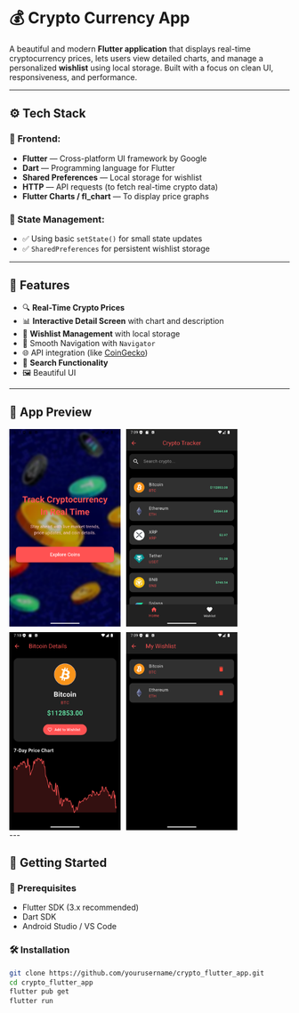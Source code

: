 # 💰 Crypto Currency App

A beautiful and modern **Flutter application** that displays real-time cryptocurrency prices, lets users view detailed charts, and manage a personalized **wishlist** using local storage. Built with a focus on clean UI, responsiveness, and performance.

---


## ⚙️ Tech Stack

### 🚀 **Frontend:**
- **Flutter** — Cross-platform UI framework by Google
- **Dart** — Programming language for Flutter
- **Shared Preferences** — Local storage for wishlist
- **HTTP** — API requests (to fetch real-time crypto data)
- **Flutter Charts / fl_chart** — To display price graphs

### 🧠 State Management:
- ✅ Using basic `setState()` for small state updates
- ✅ `SharedPreferences` for persistent wishlist storage  

---

## 🧩 Features

- 🔍 **Real-Time Crypto Prices**
- 📊 **Interactive Detail Screen** with chart and description
- 💙 **Wishlist Management** with local storage
- 🧭 Smooth Navigation with `Navigator`
- 🌐 API integration (like [CoinGecko](https://www.coingecko.com/en/api))
- 🔎 **Search Functionality**
- 🖼️ Beautiful UI 
---
## 📱 App Preview

<div style="display: flex; flex-wrap: wrap; gap: 10px;">
  <img src="assets/images/onbording.png" width="200" />
  <img src="assets/images/coinlist.png" width="200" />
  <img src="assets/images/detail.png" width="200" />
  <img src="assets/images/wishlist.png" width="200" />
</div>
---

## 🚀 Getting Started

### 🔧 Prerequisites

- Flutter SDK (3.x recommended)
- Dart SDK
- Android Studio / VS Code

### 🛠️ Installation

```bash
git clone https://github.com/yourusername/crypto_flutter_app.git
cd crypto_flutter_app
flutter pub get
flutter run
